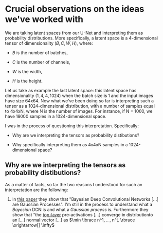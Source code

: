 # Crucial observations on the ideas we've worked with

We are taking latent spaces from our U-Net and interpreting them as probability distributions. More specifically, a latent space is a 4-dimensional tensor of dimensionality $(B, C, W, H)$, where:

- $B$ is the number of batches,

- $C$ is the number of channels,

- $W$ is the width,

- $H$ is the height.

Let us take as example the last latent space: this latent space has dimensionality $(1,4,4,1024)$ when the batch size is 1 and the input images have size 64x64. Now what we've been doing so far is interpreting such a tensor as a 1024-dimensional distribution, with a number of samples equal to 4x4xN, where N is the number of images. For instance, if N = 1000, we have 16000 samples in a 1024-dimensional space.

I was in the process of questioning this interpretation. Specifically:

- Why are we interpreting the tensors as probability distibutions?

- Why specifically interpreting them as 4x4xN samples in a 1024-dimensional space?

## Why are we interpreting the tensors as probability distibutions?

As a matter of facts, so far the two reasons I understood for such an interpretation are the following:

1. In [this paper](https://arxiv.org/pdf/1810.05148.pdf) they show that "Bayesian Deep Convolutional Networks [...] are Gaussian Processes". I'm still in the process to understand what a *Bayesian* DCN is and what a *Gaussian process* is. Furthermore they show that "the <ins>top-layer</ins> pre-activations [...] converge in distributionto an [...] normal vector [...] as $\min \lbrace n^1, ..., n^L \rbrace \xrightarrow[] \infty$

